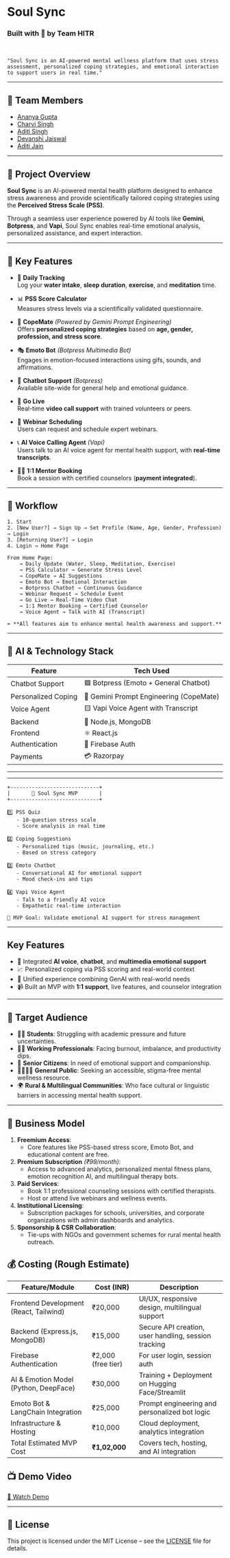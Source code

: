 # Soul Sync 
### Built with 💙 by Team HITR
<br>

``` "Soul Sync is an AI-powered mental wellness platform that uses stress assessment, personalized coping strategies, and emotional interaction to support users in real time." ```

---

## 👥 Team Members

- [Ananya Gupta](https://github.com/ananyag309)  
- [Charvi Singh](https://github.com/4V-Lagging-24by7)  
- [Aditi Singh](https://github.com/Aditi-Singh-15)  
- [Devanshi Jaiswal](https://github.com/devanshi-cloud)  
- [Aditi Jain](https://github.com/Aditijainnn)

---

## 🎯 Project Overview

**Soul Sync** is an AI-powered mental health platform designed to enhance stress awareness and provide scientifically tailored coping strategies using the **Perceived Stress Scale (PSS)**. 

Through a seamless user experience powered by AI tools like **Gemini**, **Botpress**, and **Vapi**, Soul Sync enables real-time emotional analysis, personalized assistance, and expert interaction.

---

## 🌟 Key Features

- 🧘 **Daily Tracking**  
  Log your **water intake**, **sleep duration**, **exercise**, and **meditation** time.

- 📊 **PSS Score Calculator**  
  Measures stress levels via a scientifically validated questionnaire.

- 🤖 **CopeMate** *(Powered by Gemini Prompt Engineering)*  
  Offers **personalized coping strategies** based on **age, gender, profession, and stress score**.

- 🎭 **Emoto Bot** *(Botpress Multimedia Bot)*  
  Engages in emotion-focused interactions using gifs, sounds, and affirmations.

- 💬 **Chatbot Support** *(Botpress)*  
  Available site-wide for general help and emotional guidance.

- 🎥 **Go Live**  
  Real-time **video call support** with trained volunteers or peers.

- 📅 **Webinar Scheduling**  
  Users can request and schedule expert webinars.

- 📞 **AI Voice Calling Agent** *(Vapi)*  
  Users talk to an AI voice agent for mental health support, with **real-time transcripts**.

- 🧑‍⚕️ **1:1 Mentor Booking**  
  Book a session with certified counselors (**payment integrated**).

---

## 🔄 Workflow

```text
1. Start
2. [New User?] → Sign Up → Set Profile (Name, Age, Gender, Profession) → Login
3. [Returning User?] → Login
4. Login → Home Page

From Home Page:
    → Daily Update (Water, Sleep, Meditation, Exercise)
    → PSS Calculator → Generate Stress Level
    → CopeMate → AI Suggestions
    → Emoto Bot → Emotional Interaction
    → Botpress Chatbot → Continuous Guidance
    → Webinar Request → Schedule Event
    → Go Live → Real-Time Video Chat
    → 1:1 Mentor Booking → Certified Counselor
    → Voice Agent → Talk with AI (Transcript)

➡️ **All features aim to enhance mental health awareness and support.**
```

---

## 🧠 AI & Technology Stack

| Feature              | Tech Used                              |
|----------------------|----------------------------------------|
| Chatbot Support      | 🟦 Botpress (Emoto + General Chatbot)   |
| Personalized Coping  | 🔷 Gemini Prompt Engineering (CopeMate) |
| Voice Agent          | 🟨 Vapi Voice Agent with Transcript      |
| Backend              | 🔧 Node.js, MongoDB                     |
| Frontend             | ⚛️ React.js                            |
| Authentication       | 🔐 Firebase Auth                        |
| Payments             | 💳 Razorpay                             |

---
---
```
+-----------------------------+
|       🧠 Soul Sync MVP       |
+-----------------------------+

1️⃣ PSS Quiz
   - 10-question stress scale
   - Score analysis in real time

2️⃣ Coping Suggestions
   - Personalized tips (music, journaling, etc.)
   - Based on stress category

3️⃣ Emoto Chatbot
   - Conversational AI for emotional support
   - Mood check-ins and tips

4️⃣ Vapi Voice Agent
   - Talk to a friendly AI voice
   - Empathetic real-time interaction

🧪 MVP Goal: Validate emotional AI support for stress management

```

---

## Key Features
- 🧠 Integrated **AI voice**, **chatbot**, and **multimedia emotional support**
- 📈 Personalized coping via PSS scoring and real-world context
- 🔗 Unified experience combining GenAI with real-world needs
- 📹 Built an MVP with **1:1 support**, live features, and counselor integration

---

## 🎯 Target Audience
- 🧑‍🎓 **Students**: Struggling with academic pressure and future uncertainties.
- 👩‍💻 **Working Professionals**: Facing burnout, imbalance, and productivity dips.
- 🧓 **Senior Citizens**: In need of emotional support and companionship.
- 👨‍👩‍👧‍👦 **General Public**: Seeking an accessible, stigma-free mental wellness resource.
- 🌍 **Rural & Multilingual Communities**: Who face cultural or linguistic barriers in accessing mental health support.

--- 


## 💼 Business Model
1. **Freemium Access**: 
   - Core features like PSS-based stress score, Emoto Bot, and educational content are free.
2. **Premium Subscription** *(₹99/month)*:
   - Access to advanced analytics, personalized mental fitness plans, emotion recognition AI, and multilingual therapy bots.
3. **Paid Services**:
   - Book 1:1 professional counseling sessions with certified therapists.
   - Host or attend live webinars and wellness events.
4. **Institutional Licensing**:
   - Subscription packages for schools, universities, and corporate organizations with admin dashboards and analytics.
5. **Sponsorship & CSR Collaboration**:
   - Tie-ups with NGOs and government schemes for rural mental health outreach.

## 💰 Costing (Rough Estimate)
| Feature/Module                          | Cost (INR)        | Description                                               |
|----------------------------------------|-------------------|-----------------------------------------------------------|
| Frontend Development (React, Tailwind) | ₹20,000           | UI/UX, responsive design, multilingual support            |
| Backend (Express.js, MongoDB)          | ₹15,000           | Secure API creation, user handling, session tracking      |
| Firebase Authentication                | ₹2,000 (free tier)| For user login, session auth                              |
| AI & Emotion Model (Python, DeepFace)  | ₹30,000           | Training + Deployment on Hugging Face/Streamlit           |
| Emoto Bot & LangChain Integration      | ₹25,000           | Prompt engineering and personalized bot logic             |
| Infrastructure & Hosting               | ₹10,000           | Cloud deployment, analytics integration                   |
| Total Estimated MVP Cost               | **₹1,02,000**     | Covers tech, hosting, and AI integration                  |

## 📺 Demo Video

[🔗 Watch Demo](https://youtu.be/4NR3KjbkEhg?si=mDW0ilsIF1sdW8SJ)

---

## 📝 License

This project is licensed under the MIT License – see the [LICENSE](LICENSE) file for details.
